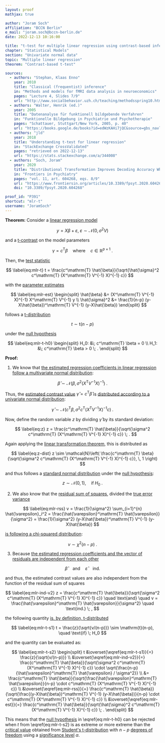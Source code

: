 ```yaml
---
layout: proof
mathjax: true

author: "Joram Soch"
affiliation: "BCCN Berlin"
e_mail: "joram.soch@bccn-berlin.de"
date: 2022-12-13 10:16:00

title: "t-test for multiple linear regression using contrast-based inference"
chapter: "Statistical Models"
section: "Univariate normal data"
topic: "Multiple linear regression"
theorem: "Contrast-based t-test"

sources:
  - authors: "Stephan, Klaas Enno"
    year: 2010
    title: "Classical (frequentist) inference"
    in: "Methods and models for fMRI data analysis in neuroeconomics"
    pages: "Lecture 4, Slides 7/9"
    url: "http://www.socialbehavior.uzh.ch/teaching/methodsspring10.html"
  - authors: "Walter, Henrik (ed.)"
    year: 2005
    title: "Datenanalyse für funktionell bildgebende Verfahren"
    in: "Funktionelle Bildgebung in Psychiatrie und Psychotherapie"
    pages: "Schattauer, Stuttgart/New York, 2005, p. 40"
    url: "https://books.google.de/books?id=edWzKAHi7jQC&source=gbs_navlinks_s"
  - authors: "jld"
    year: 2018
    title: "Understanding t-test for linear regression"
    in: "StackExchange CrossValidated"
    pages: "retrieved on 2022-12-13"
    url: "https://stats.stackexchange.com/a/344008"
  - authors: "Soch, Joram"
    year: 2020
    title: "Distributional Transformation Improves Decoding Accuracy When Predicting Chronological Age From Structural MRI"
    in: "Frontiers in Psychiatry"
    pages: "vol. 11, art. 604268, eqs. 8/9"
    url: "https://www.frontiersin.org/articles/10.3389/fpsyt.2020.604268/full"
    doi: "10.3389/fpsyt.2020.604268"

proof_id: "P391"
shortcut: "mlr-t"
username: "JoramSoch"
---
```



**Theorem:** Consider a [linear regression model](/D/mlr)

$$ \label{eq:mlr}
y = X\beta + \varepsilon, \; \varepsilon \sim \mathcal{N}(0, \sigma^2 V)
$$

and a [t-contrast](/D/tcon) on the model parameters

$$ \label{eq:tcon}
\gamma = c^\mathrm{T} \beta \quad \text{where} \quad c \in \mathbb{R}^{p \times 1} \; .
$$

Then, the [test statistic](/D/tstat)

$$ \label{eq:mlr-t}
t = \frac{c^\mathrm{T} \hat{\beta}}{\sqrt{\hat{\sigma}^2 c^\mathrm{T} (X^\mathrm{T} V^{-1} X)^{-1} c}}
$$

with the [parameter estimates](/P/mlr-mle)

$$ \label{eq:mlr-est}
\begin{split}
\hat{\beta} &= (X^\mathrm{T} V^{-1} X)^{-1} X^\mathrm{T} V^{-1} y \\
\hat{\sigma}^2 &= \frac{1}{n-p} (y-X\hat{\beta})^\mathrm{T} V^{-1} (y-X\hat{\beta})
\end{split}
$$

follows a [t-distribution](/D/t)

$$ \label{eq:mlr-t-dist}
t \sim \mathrm{t}(n-p)
$$

under the [null hypothesis](/D/h0)

$$ \label{eq:mlr-t-h0}
\begin{split}
H_0: &\; c^\mathrm{T} \beta = 0 \\
H_1: &\; c^\mathrm{T} \beta > 0 \; .
\end{split}
$$


**Proof:**

1) We know that [the estimated regression coefficients in linear regression follow a multivariate normal distribution](/P/mlr-wlsdist):

$$ \label{eq:b-est-dist}
\hat{\beta} \sim \mathcal{N}\left( \beta, \, \sigma^2 (X^\mathrm{T} V^{-1} X)^{-1} \right) \; .
$$

Thus, the [estimated contrast value](/D/tcon) $\hat{\gamma} = c^\mathrm{T} \hat{\beta}$ is [distributed according to a univariate normal distribution](/P/mvn-ltt):

$$ \label{eq:g-est-dist}
\hat{\gamma} \sim \mathcal{N}\left( c^\mathrm{T} \beta, \, \sigma^2 c^\mathrm{T} (X^\mathrm{T} V^{-1} X)^{-1} c \right) \; .
$$

Now, define the random variable $z$ by dividing $\hat{\gamma}$ by its standard deviation:

$$ \label{eq:z}
z = \frac{c^\mathrm{T} \hat{\beta}}{\sqrt{\sigma^2 c^\mathrm{T} (X^\mathrm{T} V^{-1} X)^{-1} c}} \; .
$$

Again applying the [linear transformation theorem](/P/mvn-ltt), this is distributed as

$$ \label{eq:z-dist}
z \sim \mathcal{N}\left( \frac{c^\mathrm{T} \beta}{\sqrt{\sigma^2 c^\mathrm{T} (X^\mathrm{T} V^{-1} X)^{-1} c}}, \, 1 \right)
$$

and thus follows a [standard normal distribution](/D/snorm) under the [null hypothesis](/D/h0):

$$ \label{eq:z-dist-h0}
z \sim \mathcal{N}(0, 1), \quad \text{if} \; H_0 \; .
$$

2) We also know that the [residual sum of squares](/D/rss), divided the [true error variance](/D/mlr)

$$ \label{eq:mlr-rss}
v = \frac{1}{\sigma^2} \sum_{i=1}^{n} \hat{\varepsilon}_i^2 = \frac{\hat{\varepsilon}^\mathrm{T} \hat{\varepsilon}}{\sigma^2} = \frac{1}{\sigma^2} (y-X\hat{\beta})^\mathrm{T} V^{-1} (y-X\hat{\beta})
$$

[is following a chi-squared distribution](/P/mlr-rssdist):

$$ \label{eq:mlr-rss-dist}
v \sim \chi^2(n-p) \; .
$$

3) Because [the estimated regression coefficients and the vector of residuals are independent from each other](/P/mlr-ind)

$$ \label{eq:mlr-ind-v1}
\hat{\beta} \quad \text{and} \quad \hat{\varepsilon} \quad \text{ind.}
$$

and thus, the estimated contrast values are also independent from the function of the residual sum of squares

$$ \label{eq:mlr-ind-v2}
z = \frac{c^\mathrm{T} \hat{\beta}}{\sqrt{\sigma^2 c^\mathrm{T} (X^\mathrm{T} V^{-1} X)^{-1} c}} \quad \text{and} \quad v = \frac{\hat{\varepsilon}^\mathrm{T} \hat{\varepsilon}}{\sigma^2} \quad \text{ind.} \; ,
$$

the following quantity [is, by definition, t-distributed](/D/t)

$$ \label{eq:mlr-t-s1}
t = \frac{z}{\sqrt{v/(n-p)}} \sim \mathrm{t}(n-p), \quad \text{if} \; H_0
$$

and the quantity can be evaluated as:

$$ \label{eq:mlr-t-s2}
\begin{split}
t &\overset{\eqref{eq:mlr-t-s1}}{=} \frac{z}{\sqrt{v/(n-p)}} \\
&\overset{\eqref{eq:mlr-ind-v2}}{=} \frac{c^\mathrm{T} \hat{\beta}}{\sqrt{\sigma^2 c^\mathrm{T} (X^\mathrm{T} V^{-1} X)^{-1} c}} \cdot \sqrt{\frac{n-p}{\hat{\varepsilon}^\mathrm{T} \hat{\varepsilon} / \sigma^2}} \\
&= \frac{c^\mathrm{T} \hat{\beta}}{\sqrt{\frac{\hat{\varepsilon}^\mathrm{T} \hat{\varepsilon}}{n-p} \cdot c^\mathrm{T} (X^\mathrm{T} V^{-1} X)^{-1} c}} \\
&\overset{\eqref{eq:mlr-rss}}{=} \frac{c^\mathrm{T} \hat{\beta}}{\sqrt{\frac{(y-X\hat{\beta})^\mathrm{T} V^{-1} (y-X\hat{\beta})}{n-p} \cdot c^\mathrm{T} (X^\mathrm{T} V^{-1} X)^{-1} c}} \\
&\overset{\eqref{eq:mlr-est}}{=} \frac{c^\mathrm{T} \hat{\beta}}{\sqrt{\hat{\sigma}^2 c^\mathrm{T} (X^\mathrm{T} V^{-1} X)^{-1} c}} \; .
\end{split}
$$

This means that the [null hypothesis](/D/h0) in \eqref{eq:mlr-t-h0} can be rejected when $t$ from \eqref{eq:mlr-t-s2} is as extreme or more extreme than the [critical value](/D/cval) obtained from [Student's t-distribution](/D/t) with $n-p$ [degrees of freedom](/D/dof) using a [significance level](/D/alpha) $\alpha$.